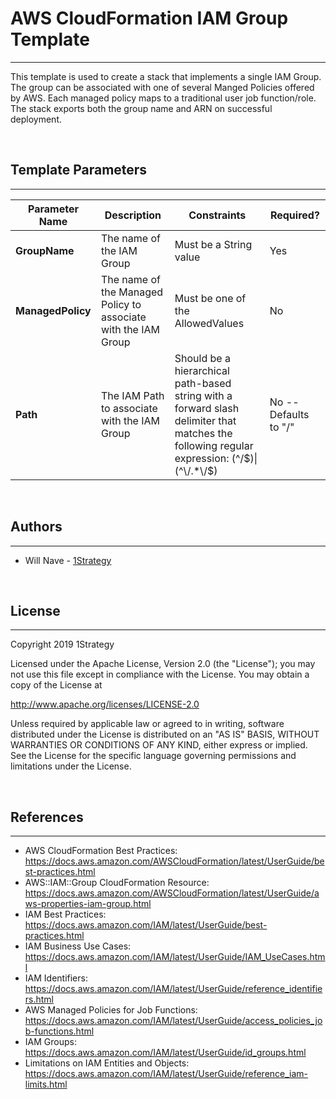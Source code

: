 # AWS CloudFormation IAM Group Template
---

This template is used to create a stack that implements a single IAM Group.  The group can be associated with one of several Manged Policies offered by AWS.  Each managed policy maps to a traditional user job function/role. The stack exports both the group name and ARN on successful deployment.

<br />

## Template Parameters
---
|  Parameter Name | Description | Constraints | Required? |
|----------------|-------------|-------------|-----------|
| **GroupName** | The name of the IAM Group | Must be a String value | Yes |
| **ManagedPolicy** | The name of the Managed Policy to associate with the IAM Group | Must be one of the AllowedValues | No |
| **Path** | The IAM Path to associate with the IAM Group | Should be a hierarchical path-based string with a forward slash delimiter that matches the following regular expression: (^\/$)\|(^\/.*\/$) | No -- Defaults to "/" |

<br />

 ## Authors
 ---
* Will Nave - [1Strategy](https://www.1strategy.com)

<br />

## License
---
Copyright 2019 1Strategy

Licensed under the Apache License, Version 2.0 (the "License"); you may not use this file except in compliance with the License. You may obtain a copy of the License at

http://www.apache.org/licenses/LICENSE-2.0

Unless required by applicable law or agreed to in writing, software distributed under the License is distributed on an "AS IS" BASIS, WITHOUT WARRANTIES OR CONDITIONS OF ANY KIND, either express or implied. See the License for the specific language governing permissions and limitations under the License.

<br />

## References
---
* AWS CloudFormation Best Practices: https://docs.aws.amazon.com/AWSCloudFormation/latest/UserGuide/best-practices.html
* AWS::IAM::Group CloudFormation Resource: https://docs.aws.amazon.com/AWSCloudFormation/latest/UserGuide/aws-properties-iam-group.html
* IAM Best Practices: https://docs.aws.amazon.com/IAM/latest/UserGuide/best-practices.html
* IAM Business Use Cases: https://docs.aws.amazon.com/IAM/latest/UserGuide/IAM_UseCases.html
* IAM Identifiers: https://docs.aws.amazon.com/IAM/latest/UserGuide/reference_identifiers.html
* AWS Managed Policies for Job Functions: https://docs.aws.amazon.com/IAM/latest/UserGuide/access_policies_job-functions.html
* IAM Groups: https://docs.aws.amazon.com/IAM/latest/UserGuide/id_groups.html
* Limitations on IAM Entities and Objects: https://docs.aws.amazon.com/IAM/latest/UserGuide/reference_iam-limits.html